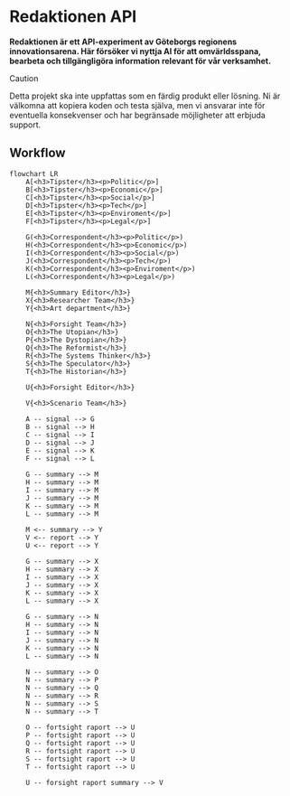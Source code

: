 # Redaktionen API

**Redaktionen är ett API-experiment av Göteborgs regionens innovationsarena. Här försöker vi nyttja AI för att omvärldsspana, bearbeta och tillgängligöra information relevant för vår verksamhet.**

> [!CAUTION]
> Detta projekt ska inte uppfattas som en färdig produkt eller lösning. Ni är välkomna att kopiera koden och testa själva, men vi ansvarar inte för eventuella konsekvenser och har begränsade möjligheter att erbjuda support.

## Workflow

```mermaid
flowchart LR
    A[<h3>Tipster</h3><p>Politic</p>]
    B[<h3>Tipster</h3><p>Economic</p>]
    C[<h3>Tipster</h3><p>Social</p>]
    D[<h3>Tipster</h3><p>Tech</p>]
    E[<h3>Tipster</h3><p>Enviroment</p>]
    F[<h3>Tipster</h3><p>Legal</p>]

    G(<h3>Correspondent</h3><p>Politic</p>)
    H(<h3>Correspondent</h3><p>Economic</p>)
    I(<h3>Correspondent</h3><p>Social</p>)
    J(<h3>Correspondent</h3><p>Tech</p>)
    K(<h3>Correspondent</h3><p>Enviroment</p>)
    L(<h3>Correspondent</h3><p>Legal</p>)

    M{<h3>Summary Editor</h3>}
    X{<h3>Researcher Team</h3>}
    Y{<h3>Art department</h3>}

    N{<h3>Forsight Team</h3>}
    O{<h3>The Utopian</h3>}
    P{<h3>The Dystopian</h3>}
    Q{<h3>The Reformist</h3>}
    R{<h3>The Systems Thinker</h3>}
    S{<h3>The Speculator</h3>}
    T{<h3>The Historian</h3>}

    U{<h3>Forsight Editor</h3>}

    V{<h3>Scenario Team</h3>}

    A -- signal --> G
    B -- signal --> H
    C -- signal --> I
    D -- signal --> J
    E -- signal --> K
    F -- signal --> L

    G -- summary --> M
    H -- summary --> M
    I -- summary --> M
    J -- summary --> M
    K -- summary --> M
    L -- summary --> M

    M <-- summary --> Y
    V <-- report --> Y
    U <-- report --> Y

    G -- summary --> X
    H -- summary --> X
    I -- summary --> X
    J -- summary --> X
    K -- summary --> X
    L -- summary --> X

    G -- summary --> N
    H -- summary --> N
    I -- summary --> N
    J -- summary --> N
    K -- summary --> N
    L -- summary --> N

    N -- summary --> O
    N -- summary --> P
    N -- summary --> Q
    N -- summary --> R
    N -- summary --> S
    N -- summary --> T

    O -- fortsight raport --> U
    P -- fortsight raport --> U
    Q -- fortsight raport --> U
    R -- fortsight raport --> U
    S -- fortsight raport --> U
    T -- fortsight raport --> U

    U -- forsight raport summary --> V
```
